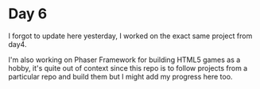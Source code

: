 # Day 6

I forgot to update here yesterday, I worked on the exact same project from day4.

I'm also working on Phaser Framework for building HTML5 games as a hobby, it's quite out of context since this repo is to follow projects from a particular repo and build them but I might add my progress here too.
